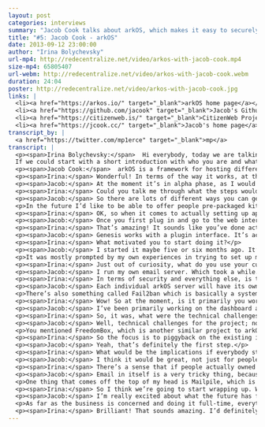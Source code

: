 ```yaml
---
layout: post
categories: interviews
summary: "Jacob Cook talks about arkOS, which makes it easy to securely self-host your websites, email and files. What would the world be like if we all hosted our own services?"
title: "#5: Jacob Cook - arkOS"
date: 2013-09-12 23:00:00
author: "Irina Bolychevsky"
url-mp4: http://redecentralize.net/video/arkos-with-jacob-cook.mp4
size-mp4: 65805407
url-webm: http://redecentralize.net/video/arkos-with-jacob-cook.webm
duration: 24:04
poster: http://redecentralize.net/video/arkos-with-jacob-cook.jpg
links: |
  <li><a href="https://arkos.io/" target="_blank">arkOS home page</a></li>
  <li><a href="https://github.com/jacook" target="_blank">Jacob's Github</a></li>
  <li><a href="https://citizenweb.is/" target="_blank">CitizenWeb Project</a></li>
  <li><a href="https://jcook.cc/" target="_blank">Jacob's home page</a></li>
transcript_by: |
  <a href="https://twitter.com/mp1erce" target="_blank">mp</a>
transcript: |
  <p><span>Irina Bolychevsky:</span>  Hi everybody, today we are talking to Jacob Cook, the founder and creator of arkOS, a simple, easy-to-use server for self-hosting your email and websites.
  If we could start with a short introduction with who you are and what arkOS is.</p>
  <p><span>Jacob Cook:</span>  arkOS is a framework for hosting different services that you would want to host, whether that be a website, a blog, your email, your calendar, your contacts, anything that is traditionally hosted on the Internet by a platform service, even up to social networks. All of these can be done at home with your own server. This is usually not done by people because it’s very complicated. It takes a lot of time and money and effort to learn how to do all this. Well, what arkOS is designed to do is to allow you to do this easily, with a very intuitive and easy-to-use visual interface, to manage all the different moving parts. And in most cases it manages all those parts by itself without you having to do anything. And it allows you to do all this on very inexpensive, cheap and lightweight hardware. So right now it works on the Raspberry Pi, for example, which is a $35 microcomputer about the size of a credit card. You can run arkOS on that. Eventually it will be put out on other platforms as well. Personally, I’m a software developer and university student based out of Montreal. And there are other people contributing to the project around the world.</p>
  <p><span>Irina:</span> Wonderful! In terms of the way it works, at the moment, what stage of maturity is it at? Are you actively developing it? If I went and bought a Raspberry Pi tomorrow, what would I actually do to start hosting something? Can I host my email at the moment, for example?</p>
  <p><span>Jacob:</span> At the moment it’s in alpha phase, as I would refer to it. You can’t do a whole lot with it. But the major part of it, which is the framework, that actually allows you to install these different different plugins, manage them, and have them interact with each other, and then display the interface — that’s what’s in development at the moment. Presently you can install WordPress, which is a blogging platform, or ownCloud, which allows you to host files and calendars and contacts. You can use both of those through what I call the webapps interface, through arkOS right now. In the future there will be support for hosting your own email, other platforms, other than ownCloud, for hosting calendars and contacts. So at the moment it’s pretty rudimentary. It’s definitely in a bug-testing phase. But as time goes on I’m hoping to have more and more features. Email support should be done within one to two months. There should be a stable version for people to actually be able to do more than one thing by the end of the year, for sure.</p>
  <p><span>Irina:</span> Could you talk me through what the steps would be, when it’s finished, for an everyday user like myself? What would I need to do? Will you be selling Raspberry Pis with everything installed and set up? If not, what are the steps for me to set it up, install apps, and actually get it working?</p>
  <p><span>Jacob:</span> So there are lots of different ways you can get started with it now, or that you will be able to get started with it in the future. Presently, the most popular way seems to be to buy a Raspberry Pi from your local distributor. Get an SD card. Plug it in to the SD card port on whichever computer your using at home. And then you download the installer from the website. And the installer will actually write to the SD card all the data that needs to go on it. Once you’re done with that, you plug the SD card into the Raspberry Pi. Plug the Raspberry Pi into the router at home. And then on your laptop, or whatever computer you use day to day, you just open your browser, punch in a web address, then you can see everything from there. So that’s the quickest way to get started with it right now.</p>
  <p>In the future I’d like to be able to offer people pre-packaged kits that come with the Raspberry Pi. The SD card is already written. Basically the only thing you need to do is plug it into your router and then into the wall and you’re good to go. That’s something that might be coming in the future. Relatively inexpensive as well. But the installer is the big thing I’ve been working on recently. That is really helpful. It allows you to, like I said, install straight to the SD card without having to muss around with the terminal, or figure out how to use dd or any other Linux utilities. It just allows you to plug and go.</p>
  <p><span>Irina:</span> OK, so when it comes to actually setting up apps or installing everything, is there a visual interface that you bring up from your computer? How does it currently work, or how will it work?</p>
  <p><span>Jacob:</span> Once you first plug in and go to the web interface, which is assembled by the browser, you go through a quick wizard, you know to give it a name, to set your timezone, and stuff like that. Then it lands you at the main interface, which has tabs for all the applications you have, all the applications that are available. And when you go to the applications tab you can see a list. You see WordPress, ownCloud, file shares, etc., etc. You click the installation button and it will automatically download any dependencies that software requires in order to run on the Raspberry Pi. And it will also download the plugin which displays the visual interface through Genesis, which is what you use to see anything. So it’s basically one-click install for any of the plugins you’d ever want to use with it. And configuration is kept very minimal because of that.</p>
  <p><span>Irina:</span> That’s amazing! It sounds like you’ve done actually a lot of thinking in terms of how to make it straightforward. So that’s good to hear. Will other people be able to write applications for your operating system? Is that possible now?</p>
  <p><span>Jacob:</span> Genesis works with a plugin interface. It’s actually, the framework itself is forked from a prior project called Ajenti. Which is a server manager kind of like Webmin, if anyone is familiar with that. But what this platform allows you to do is write plugins in Python. You know, you can write a plugin in less than 100-200 lines of Python. So it’s pretty powerful and it doesn’t take a lot of time to do this. But these plugins provide the visual interface and management for the configuration files for whatever program you want to make work with arkOS and Genesis. So, that’s something that people who are interested in can do right now or anytime in the future. You develop the plugin, then they send it to me via a pull request and I can make it available in the applications menu that everyone sees. Just like that.</p>
  <p><span>Irina:</span> What motivated you to start doing it?</p>
  <p><span>Jacob:</span> I started it maybe five or six months ago. It’s part of an existing project I have at the moment called the CitizenWeb Project, which is basically just an initiative with me as the manager and a few other people who are contributing, to put a focus back on creating tools that allow people to use the Internet in a decentralized manner. Not having to rely on the large platform services like Google or social networks like Facebook in order to interact with each other in meaningful ways. It’s only half the battle to produce tools that do these things. A huge and very important piece is making sure that people are able to use these things that are not system administrators in Linux that have been spending ten years in the field. It really needs to be made usable on an interface and educational perspective for anyone that wants to use it. That’s something arkOS is really designed to tackle.</p>
  <p>It was mostly prompted by my own experiences in trying to set up my own server. I have a server at home. It doesn’t use arkOS at the moment, but it took me many, many months in order to get it to host all the different things that I need to. I don’t mean to brag, but I have probably more knowledge about Linux system administration than most individuals do that would want to use something like this. So just seeing how long that took and how much research on my part it took really prompted me to want to make that experience better for other people.</p>
  <p><span>Irina:</span> Just out of curiosity, what do you use your current server setup for? What took the longest to set up?</p>
  <p><span>Jacob:</span> I run my own email server. Which took a while. It’s mostly just learning how to set things up properly so the emails you send will get recognized by larger servers like Gmail, Hotmail, etc. They all have very specific rules to prevent spamming. Which is great, but it takes a while to set something up properly and to make it secure, which is very important. I also use it for XMPP chat. I have my own identity hosted there. I have an ownCloud instance setup. I have my website running from it. I have a Firefox sync server for my browser. So all of these things should be able to be hosted in arkOS ideally by the end of the year. I don’t see any reason why that shouldn’t be possible.
  <p><span>Irina:</span> In terms of security and everything else, is there anything special that needs to happen for that?</p>
  <p><span>Jacob:</span> Each individual arkOS server will have its own firewall. It’s something I’m actually working on presently for the next version. The firewall will allow you to say, ‘OK, for this specific application, say my WordPress blog, I want this only to be accessible in my local network.’ So no one outside of my house or wi-fi access point will be able to have access to this website and to read it. And this will be as easy as clicking a button and showing a pop-up and clicking ‘only in my local network’. So this is an interface I’m actively developing.</p>
  <p>There’s also something called Fail2ban which is basically a system that detects intrusion attempts, logs them, and performs actions based on them. For example, if it detects someone that’s trying to SSH into your system with multiple failed password attempts, it can automatically block that person’s IP address for a certain length of time. This is something else that is going to be integrated into arkOS, also on a per-service basis. So you say, ‘OK, well too many people are trying to hack into my WordPress installation. I want those IP addresses to be blocked for a certain amount of time.’ That’s also something that will be very easy to do and very easy to set up with arkOS. Like I said, those are all coming in the next version which should be ready by the end of the month.</p>
  <p><span>Irina:</span> Wow! So at the moment, is it primarily you working on it? What were the main technical challenges that you’ve faced?</p>
  <p><span>Jacob:</span> I’ve been primarily working on the dashboard and management system called Genesis. There’s another system, which I might mention a little bit later called Deluge, which is something a friend of mine Steve and a couple other people are working on. In essence it’s a way to implement dynamic DNS and port proxying. So for people who have ISPs that don’t let them host on certain ports, it might allow you to circumvent certain ports. Obviously I would never suggest that you breach any contracts, of course. But it allows you to host things from residential networks if you don’t, say, have a domain name of your own or you don’t know how to do these things. It allows you to escape all that bother. So that’s something that myself and a few other people are heading up as well. It’s also part of the arkOS projects. I’m sorry, I forgot the second part of your question.</p>
  <p><span>Irina:</span> So, it was, what were the technical challenges or what is different about arkOS compared to FreedomBox or other projects?</p>
  <p><span>Jacob:</span> Well, technical challenges for the project; no one has ever done something like this before. There are a lot of projects that are similar that allow you to visually manage your server, like the ones I mentioned earlier — Webmin, Ajenti, and so on. But these don’t necessarily make it easier for you to do so. And what I mean by that is, it gives you the visual interface, but it doesn’t put things in terms that regular people will understand. You still have to basically execute the same commands; it just shows you the pictures of those commands rather than having you have to type them out. So that’s a big technical challenge, because as you and a lot of people probably know, Linux is based in the terminal. Everything you do is in the terminal, and all of the visual interfaces that you interact with basically manage applications that run in the background and are configured by the terminal and by text files. So it’s a big hurdle to get everything to play nice with each other and then to have that visual interface to tie everything together, and to get it all to work seamlessly. So that’s the biggest deal.</p>
  <p>You mentioned FreedomBox, which is another similar project to arkOS. One of the differences between the two projects, as it stands now, is that with arkOS I’m really trying to focus on just self-hosting at the moment — being able to easily install and manage this content by one’s self. And that’s the first goal. We won’t go on to anything else until we get that goal complete and working well. FreedomBox itself is a great project; it’s basically designed to do a lot of the things that arkOS does, but it also puts a focus on inter-networking between devices and creating, as I understand it, a meshed topology between the different devices rather than totally relying on the Internet that we use every day. That’s something that arkOS might consider doing in the future, but like I said, we want to do one thing well first before we even consider moving on or creating new tools for anything.</p>
  <p><span>Irina:</span> So the focus is to piggyback on the existing infrastructure, but move people towards self-hosting content instead of providing a different way to connect and network between computers?</p>
  <p><span>Jacob:</span> Yeah, that’s definitely the first step.</p>
  <p><span>Irina:</span> What would be the implications if everybody starting using it? Say the majority of Canada in the next few months decided, ‘You know what, we’ve had enough of Gmail, Dropbox, or email clients,’ and installed arkOS and set it up. What do you think that would mean? What would that change? Is that something that is a motivating factor?</p>
  <p><span>Jacob:</span> I think it would be great, not just for people who enjoy their own privacy and enjoy being able to know their data is truly secure, but I think it would also be great for people who still want to use those platform services for certain things. The only way to really put pressure on these large companies that are totally driven by ad revenue is to start to, you know, attack them on their ad revenue, so to speak. Not to use hostile language or anything. But that’s the only way to really put pressure on them in an effective way. You can have initiatives that are run online to demand certain companies change practices or pay more attention to privacy or things like that. But the most effective way is certainly going to be providing a viable alternative for people to be able to use and to create some real competition, rather than competition just based on ‘Which server do you go with — A or B?’ instead of the entire topology that you might be able to have otherwise. So I think that would be the biggest consequence if everyone, or half the country started using it. I would also have a lot less free time on my hands, so I’m not sure if I should be encouraging that or not, yet!</p>
  <p><span>Irina:</span> There’s a sense that if people actually owned their own data, these companies would have to make money from other means, as opposed to just selling us stuff due to algorithms of when you’re most likely to buy a new Porsche or whatever it is. So at the moment however, if I was self-hosting my own email, whenever I’d email anybody else, or Gmail for example, there will still be copies everywhere else. Are you thinking about including encryption that gets around the fact that there is no way to control the end-to-end system?</p>
  <p><span>Jacob:</span> Email in itself is a very tricky thing, because not only do you have obviously something being sent out by one server, it’s being recorded by the next, and you have no control over the remote end. That’s something a lot of decentralized protocol developers and software developers have been wrestling with for a long time. How to solve that problem. Not being able to control the other end of your communication. To a certain extent that’s never going to be able to be solved with email as we know it today. That being said, there are tools in development right now that should be able to improve the likelihood of something being able to be end-to-end encrypted in an easy way.</p>
  <p>One thing that comes off the top of my head is Mailpile, which is a tool developed by some Icelandic developers who are seeking to create not only an indexing system to make email more legible on your home machine, but also improve the ways in which it can be automatically end-to-end encrypted between different users of Mailpile or other things. Tools like that I would love to be able to integrate into arkOS, provided that there’s a tool to encrypt something you want to host. You can be well assured that arkOS will definitely seek to implement that as well.</p>
  <p><span>Irina:</span> So I think we’re going to start wrapping up. What does the future hold? What are your plans for taking this forward? Is this something you’d love to do full-time or turn into a business? How can other people contribute and get involved?</p>
  <p><span>Jacob:</span> I’m really excited about what the future has for arkOS. The past few weeks have been really amazing; the show of support that people have given and said, ‘This is definitely something I want to use and that we need to see more of.’ So that’s been really heartening to keep me working on the project. Always looking for more people to contribute whether you have coding knowledge or not. If you know Python, if you know Golang, if you don’t know any languages at all but are good with foreign languages, for translations further down the road, or public relations, or anything like that. Don’t hesitate to contact me because those are definitely things that we need. And things that I’m trying to focus on as well.</p>
  <p>As far as the business is concerned and doing it full-time, everything that we have right now is open source and always will be. So there’s not going to be a business model based on arkOS per se. For the intermediary dynamic DNS server, Deluge, there will be overhead for that and we might have to charge depending on usage here and there. Not going to be expensive for sure. And like I said, offering pre-packaged Raspberry Pis would be something that we’d also be interested in doing. It’s more of an open-source community project than a business, and I intend to keep it that way as much as possible. We may be interested in doing a Kickstarter in the near future to support the project, and to put a lot of additional ideas that I haven’t mentioned yet into production and also offer those things to individuals. I have a lot of exciting things in store for that. And that should be ready in the next month or two. So stay tuned for that.</p>
  <p><span>Irina:</span> Brilliant! That sounds amazing. I’d definitely vote on the Kickstarter. I think I would be happy to support. And the pre-packaged deal. That wraps it up for today. So Jacob, thank you so much for taking the time to do this. arkos.io is the domain. Fantastic! Thank you very much.</p>
---
```

